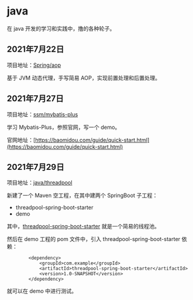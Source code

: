 # java
在 java 开发的学习和实践中，撸的各种轮子。

## 2021年7月22日

项目地址：[Spring/aop](https://github.com/you170917/java/tree/main/Spring/aop)

基于 JVM 动态代理，手写简易 AOP，实现前置处理和后置处理。

## 2021年7月27日

项目地址：[ssm/mybatis-plus](https://github.com/you170917/java/tree/main/ssm/mybatis-plus)

学习 Mybatis-Plus，参照官网，写一个 demo。

官网地址：[https://baomidou.com/guide/quick-start.html](https://baomidou.com/guide/quick-start.html)

## 2021年7月29日

项目地址：[java/threadpool](https://github.com/you170917/java/tree/main/java/threadpool)

新建了一个 Maven 空工程，在其中建两个 SpringBoot 子工程：

- threadpool-spring-boot-starter
- demo

其中，[threadpool-spring-boot-starter](https://github.com/you170917/java/tree/main/java/threadpool/threadpool-spring-boot-starter) 就是一个简易的线程池。

然后在 demo 工程的 pom 文件中，引入 threadpool-spring-boot-starter 依赖：

```
        <dependency>
            <groupId>com.example</groupId>
            <artifactId>threadpool-spring-boot-starter</artifactId>
            <version>1.0-SNAPSHOT</version>
        </dependency>
```

就可以在 demo 中进行测试。